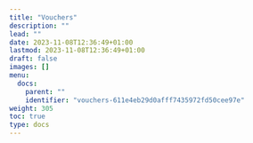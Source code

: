```yaml
---
title: "Vouchers"
description: ""
lead: ""
date: 2023-11-08T12:36:49+01:00
lastmod: 2023-11-08T12:36:49+01:00
draft: false
images: []
menu:
  docs:
    parent: ""
    identifier: "vouchers-611e4eb29d0afff7435972fd50cee97e"
weight: 305
toc: true
type: docs
---
```

